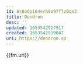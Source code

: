 ```yaml
---
id: 8s8o0pi64erh9o97f7z0qn3
title: Dendron
desc: ''
updated: 1653542927917
created: 1653542919047
uri: https://dendron.so
---
```


{{fm.uri}}
